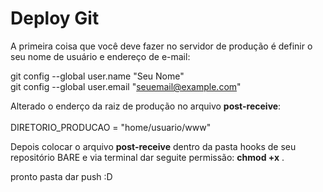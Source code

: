 # Deploy Git

A primeira coisa que você deve fazer no servidor de produção é definir o seu nome de usuário e endereço de e-mail:

git config --global user.name "Seu Nome" <br />
git config --global user.email "seuemail@example.com"
<br />	

Alterado o enderço da raiz de produção no arquivo <strong>post-receive</strong>:<br />	
DIRETORIO_PRODUCAO = "home/usuario/www"
<br />

Depois colocar o arquivo <strong>post-receive</strong> dentro da pasta hooks de seu repositório BARE e via terminal dar seguite permissão:
<strong>chmod +x</strong> .

pronto pasta dar push :D 
